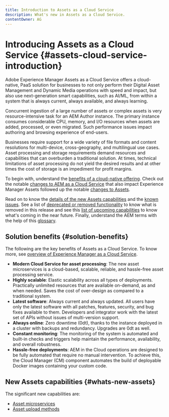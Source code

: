```yaml
---
title: Introduction to Assets as a Cloud Service
description: What's new in Assets as a Cloud Service.
contentOwner: AG
---
```


# Introducing Assets as a Cloud Service {#assets-cloud-service-introduction}

<!-- Need review information from gklebus -->

Adobe Experience Manager Assets as a Cloud Service offers a cloud-native, PaaS solution for businesses to not only perform their Digital Asset Management and Dynamic Media operations with speed and impact, but also use next-generation smart capabilities, such as AI/ML, from within a system that is always current, always available, and always learning.

Concurrent ingestion of a large number of assets or complex assets is very resource-intensive task for an AEM Author instance. The primary instance consumes considerable CPU, memory, and I/O resources when assets are added, processed, or even migrated. Such performance issues impact authoring and browsing experience of end-users.

Businesses require support for a wide variety of file formats and content resolutions for multi-device, cross-geography, and multilingual use cases. Asset processing and storage requirements demand resources and capabilities that can overburden a traditional solution. At times, technical limitations of asset processing do not yield the desired results and at other times the cost of storage is an impediment for profit margins.

To begin with, understand the [benefits of a cloud-native offering](#solution-benefits). Check out the notable [changes to AEM as a Cloud Service](/help/release-notes/aem-cloud-changes.md) that also impact Experience Manager Assets followed up the notable [changes to Assets](/help/assets/assets-cloud-changes.md).

Read on to know the [details of the new Assets capabilities](#whats-new-assets) and the [known issues](/help/release-notes/known-issues.md). See a list of [deprecated or removed functionality](/help/release-notes/deprecated-removed-features.md) to know what is removed in this release and see this [list of upcoming capabilities](/help/release-notes/known-issues.md#upcoming-assets-capabilities) to know what's coming in the near future. Finally, understand the AEM terms with the help of this [glossary](/help/overview/terminology.md).

## Solution benefits {#solution-benefits}

The following are the key benefits of Assets as a Cloud Service. To know more, see [overview of Experience Manager as a Cloud Service](/help/overview/introduction.md).

* **Modern Cloud Service for asset processing**: The new asset microservices is a cloud-based, scalable, reliable, and hassle-free asset processing service.
* **Highly scalable**: Elastic scalability across all types of deployments. Practically unlimited resources that are available on-demand, as and when needed. Saves the cost of over-design as compared to a traditional system.
* **Latest software**: Always current and always updated. All users have only the latest software with all patches, features, security, and bug fixes available to them. Developers and integrator work with the latest set of APIs without issues of multi-version support.
* **Always online**: Zero downtime (0dt), thanks to the instance deployed in a cluster with backups and redundancy. Upgrades are 0dt as well.
* **Constant monitoring**: The monitoring of the system is automated and built-in checks and triggers help maintain the performance, availability, and overall robustness.
* **Hassle-free deployments**: AEM in the Cloud operations are designed to be fully automated that require no manual intervention. To achieve this, the Cloud Manager (CM) component automates the build of deployable Docker images containing your custom code.

## New Assets capabilities {#whats-new-assets}

The significant new capabilities are:

* [Asset microservices](/help/assets/asset-microservices-overview.md)
* [Asset upload methods](/help/assets/add-assets.md)
